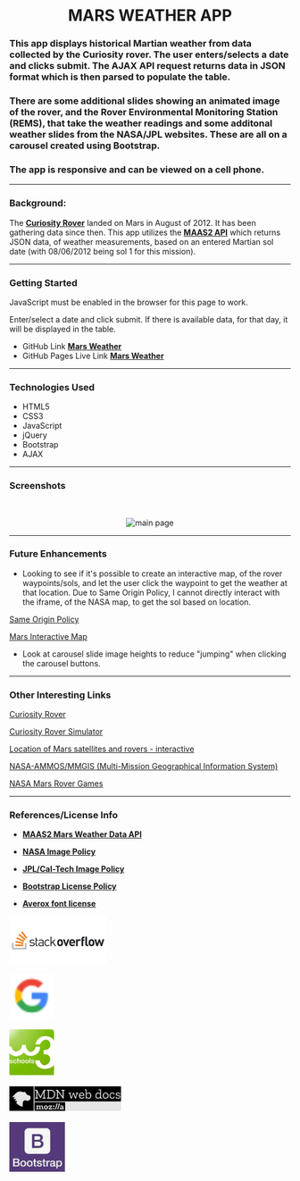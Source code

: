 **<h1 align="center"> MARS WEATHER APP</h1>**

### This app displays historical Martian weather from data collected by the Curiosity rover. The user enters/selects a date and clicks submit. The AJAX API request returns data in JSON format which is then parsed to populate the table.

### There are some additional slides showing an animated image of the rover, and the Rover Environmental Monitoring Station (REMS), that take the weather readings and some additonal weather slides from the NASA/JPL websites. These are all on a carousel created using Bootstrap.

### The app is responsive and can be viewed on a cell phone.

---

### **Background:**

The **<u>[Curiosity Rover](https://mars.nasa.gov/msl/home/)</u>** landed on Mars in August of 2012. It has been gathering data since then. This app utilizes the **<u>[MAAS2 API](https://www.programmableweb.com/api/maas2-rest-api-v100)</u>** which returns JSON data, of weather measurements, based on an entered Martian sol date (with 08/06/2012 being sol 1 for this mission).

---

### **Getting Started**

JavaScript must be enabled in the browser for this page to work.

Enter/select a date and click submit. If there is available data, for that day, it will be displayed in the table.

- GitHub Link **[Mars Weather](https://github.com/npsaunders/Mars-Weather-App)**
- GitHub Pages Live Link **[Mars Weather](https://npsaunders.github.io/Mars-Weather-App/)**

---

### **Technologies Used**

- HTML5
- CSS3
- JavaScript
- jQuery
- Bootstrap
- AJAX

---

### **Screenshots**

<br>
<p align="center">
<img src="./imgs/Screenshots/MarsScreenShot.gif" alt="main page" width="800"/></p>

---

### **Future Enhancements**

- Looking to see if it's possible to create an interactive map, of the rover waypoints/sols, and let the user click the waypoint to get the weather at that location. Due to Same Origin Policy, I cannot directly interact with the iframe, of the NASA map, to get the sol based on location.

[Same Origin Policy](https://developer.mozilla.org/en-US/docs/Web/Security/Same-origin_policy)

<a href="https://mars.nasa.gov/maps/location/?mission=MSL&site=NOW&mapLon=137.39720821380618&mapLat=-4.752126563545443&mapZoom=16&globeLon=137.3978687&globeLat=-4.663687049999997&globeZoom=13&globeCamera=0,-2441.40625,0,0,1,0&panePercents=0,100,0&on=Current Position$1.00,Waypoints$1.00,Surface View$1.00,Rover Path$1.00,Labels$1.00,Basemap$1.00,Gale Crater Map$1.00" target="_blank">Mars Interactive Map</a>

- Look at carousel slide image heights to reduce "jumping" when clicking the carousel buttons.

---

### **Other Interesting Links**

[Curiosity Rover](https://mars.nasa.gov/msl/home/)

[Curiosity Rover Simulator](https://eyes.nasa.gov/curiosity/)

[Location of Mars satellites and rovers - interactive](https://eyes.nasa.gov/apps/mrn/index.html#/mars)

[NASA-AMMOS/MMGIS (Multi-Mission Geographical Information System)](https://github.com/NASA-AMMOS/MMGIS)

[NASA Mars Rover Games](https://mars.nasa.gov/gamee-rover/)

---

### **References/License Info**

- **<a href="https://www.programmableweb.com/api/maas2-rest-api-v100" target="_blank">MAAS2 Mars Weather Data API</u>**

- **<a href="https://www.nasa.gov/multimedia/guidelines/index.html" target="_blank">NASA Image Policy</u>**

- **<a href="https://www.jpl.nasa.gov/jpl-image-use-policy" target="_blank">JPL/Cal-Tech Image Policy</u>**

- **<a href="https://getbootstrap.com/docs/4.0/about/license/#:~:text=Bootstrap%20is%20released%20under%20the%20MIT%20license%20and%20is%20copyright%202018%20Twitter" target="_blank">Bootstrap License Policy</u>**

- **<u>[Averox font license](./font/!license.txt)</u>**

![StackOverflow](./imgs/StackOverflow.png)

<img src="./imgs/googleLogo-sm.png" width="80">
<br><br>
<img src="./imgs/W3schools.png" width="80">
<br><br>
<img src="./imgs/MDN_Web_Docs-Logo.png" width="200">
<br><br>
<img src="./imgs/BootStrap.png" width="100">
